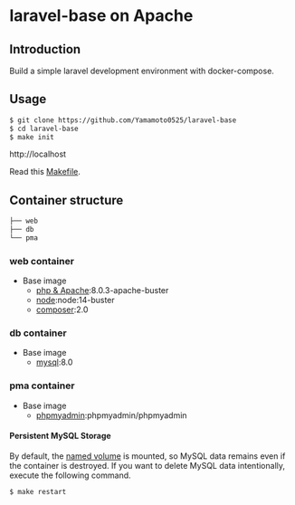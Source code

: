 # laravel-base on Apache

## Introduction

Build a simple laravel development environment with docker-compose.

## Usage

```bash
$ git clone https://github.com/Yamamoto0525/laravel-base
$ cd laravel-base
$ make init 
```

http://localhost

Read this [Makefile](https://github.com/Yamamoto0525/laravel-base/blob/main/Makefile).

## Container structure

```bash
├── web
├── db
└── pma
```

### web container

- Base image
  - [php & Apache](https://hub.docker.com/layers/php/library/php/8.0.3-apache-buster/images/sha256-1d949fde1481072fcc001f211b849cd1c44ba7250a7574c268541fab64128608?context=explore):8.0.3-apache-buster
  - [node](https://hub.docker.com/_/node):node:14-buster
  - [composer](https://hub.docker.com/_/composer):2.0

### db container

- Base image
  - [mysql](https://hub.docker.com/_/mysql):8.0

### pma container

- Base image
  - [phpmyadmin](https://hub.docker.com/r/phpmyadmin/phpmyadmin/):phpmyadmin/phpmyadmin

#### Persistent MySQL Storage

By default, the [named volume](https://docs.docker.com/compose/compose-file/#volumes) is mounted, so MySQL data remains even if the container is destroyed.
If you want to delete MySQL data intentionally, execute the following command.

```bash
$ make restart
```
